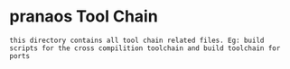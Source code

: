# pranaos Tool Chain

```
this directory contains all tool chain related files. Eg: build scripts for the cross compilition toolchain and build toolchain for ports
```

